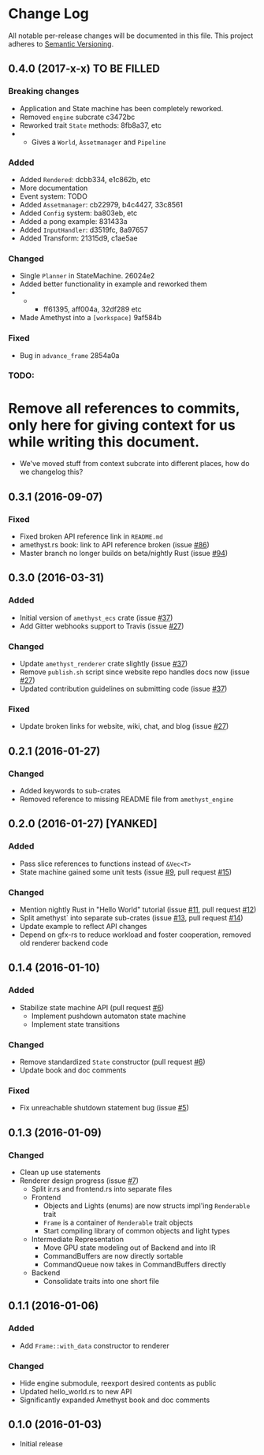 # Change Log

All notable per-release changes will be documented in this file. This project
adheres to [Semantic Versioning][sv].

[sv]: http://semver.org/

## 0.4.0 (2017-x-x) TO BE FILLED
### Breaking changes
* Application and State machine has been completely reworked.
* Removed `engine` subcrate c3472bc
* Reworked trait `State` methods: 	8fb8a37, etc
* - Gives a `World`, `Àssetmanager` and `Pipeline`
### Added
* Added `Rendered`: dcbb334, e1c862b, etc
* More documentation
* Event system: TODO
* Added `Assetmanager`: cb22979, b4c4427, 33c8561
* Added `Config` system: ba803eb, etc
* Added a pong example: 831433a
* Added `InputHandler`: d3519fc, 8a97657
* Added Transform: 21315d9, c1ae5ae
### Changed
* Single `Planner` in StateMachine. 26024e2
* Added better functionality in example and reworked them
* * - ff61395, aff004a, 32df289 etc
* Made Amethyst into a `[workspace]` 9af584b
### Fixed
* Bug in `advance_frame` 2854a0a

### TODO:
# Remove all references to commits, only here for giving context for us while writing this document.
- We've moved stuff from context subcrate into different places, how do we changelog this?
## 0.3.1 (2016-09-07)

### Fixed
* Fixed broken API reference link in `README.md`
* amethyst.rs book: link to API reference broken (issue [#86])
* Master branch no longer builds on beta/nightly Rust (issue [#94])

[#86]: https://github.com/amethyst/amethyst/issues/86
[#94]: https://github.com/amethyst/amethyst/issues/94

## 0.3.0 (2016-03-31)

### Added
* Initial version of `amethyst_ecs` crate (issue [#37])
* Add Gitter webhooks support to Travis (issue [#27])

### Changed
* Update `amethyst_renderer` crate slightly (issue [#37])
* Remove `publish.sh` script since website repo handles docs now (issue [#27])
* Updated contribution guidelines on submitting code (issue [#37])

### Fixed
* Update broken links for website, wiki, chat, and blog (issue [#27])

[#27]: https://github.com/amethyst/amethyst/issues/27
[#37]: https://github.com/amethyst/amethyst/issues/37

## 0.2.1 (2016-01-27)

### Changed
* Added keywords to sub-crates
* Removed reference to missing README file from `amethyst_engine`

## 0.2.0 (2016-01-27) [YANKED]

### Added
* Pass slice references to functions instead of `&Vec<T>`
* State machine gained some unit tests (issue [#9], pull request [#15])

### Changed
* Mention nightly Rust in "Hello World" tutorial (issue [#11], pull request
  [#12])
* Split amethyst` into separate sub-crates (issue [#13], pull request [#14])
* Update example to reflect API changes
* Depend on gfx-rs to reduce workload and foster cooperation, removed old
  renderer backend code

[#9]: https://github.com/amethyst/amethyst/issues/9
[#11]: https://github.com/amethyst/amethyst/issues/11
[#12]: https://github.com/amethyst/amethyst/issues/12
[#13]: https://github.com/amethyst/amethyst/issues/13
[#14]: https://github.com/amethyst/amethyst/issues/14
[#15]: https://github.com/amethyst/amethyst/issues/15

## 0.1.4 (2016-01-10)

### Added
* Stabilize state machine API (pull request [#6])
  * Implement pushdown automaton state machine
  * Implement state transitions

### Changed
* Remove standardized `State` constructor (pull request [#6])
* Update book and doc comments

[#6]: https://github.com/amethyst/amethyst/issues/6

### Fixed
* Fix unreachable shutdown statement bug (issue [#5])

[#5]: https://github.com/amethyst/amethyst/issues/5

## 0.1.3 (2016-01-09)

### Changed
* Clean up use statements
* Renderer design progress (issue [#7])
  * Split ir.rs and frontend.rs into separate files
  * Frontend
    * Objects and Lights (enums) are now structs impl'ing `Renderable` trait
    * `Frame` is a container of `Renderable` trait objects
    * Start compiling library of common objects and light types
  * Intermediate Representation
    * Move GPU state modeling out of Backend and into IR
    * CommandBuffers are now directly sortable
    * CommandQueue now takes in CommandBuffers directly
  * Backend
    * Consolidate traits into one short file

[#7]: https://github.com/amethyst/amethyst/issues/7

## 0.1.1 (2016-01-06)

### Added
* Add `Frame::with_data` constructor to renderer

### Changed
* Hide engine submodule, reexport desired contents as public
* Updated hello_world.rs to new API
* Significantly expanded Amethyst book and doc comments

## 0.1.0 (2016-01-03)

* Initial release
